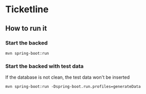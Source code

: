# Ticketline

## How to run it

### Start the backed
`mvn spring-boot:run`

### Start the backed with test data
If the database is not clean, the test data won't be inserted

`mvn spring-boot:run -Dspring-boot.run.profiles=generateData`
